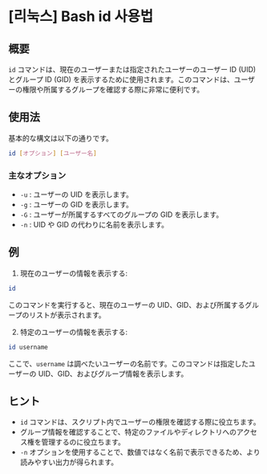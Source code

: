 # [리눅스] Bash id 사용법

## 概要
`id` コマンドは、現在のユーザーまたは指定されたユーザーのユーザー ID (UID) とグループ ID (GID) を表示するために使用されます。このコマンドは、ユーザーの権限や所属するグループを確認する際に非常に便利です。

## 使用法
基本的な構文は以下の通りです。

```bash
id [オプション] [ユーザー名]
```

### 主なオプション
- `-u` : ユーザーの UID を表示します。
- `-g` : ユーザーの GID を表示します。
- `-G` : ユーザーが所属するすべてのグループの GID を表示します。
- `-n` : UID や GID の代わりに名前を表示します。

## 例
1. 現在のユーザーの情報を表示する:

```bash
id
```

このコマンドを実行すると、現在のユーザーの UID、GID、および所属するグループのリストが表示されます。

2. 特定のユーザーの情報を表示する:

```bash
id username
```

ここで、`username` は調べたいユーザーの名前です。このコマンドは指定したユーザーの UID、GID、およびグループ情報を表示します。

## ヒント
- `id` コマンドは、スクリプト内でユーザーの権限を確認する際に役立ちます。
- グループ情報を確認することで、特定のファイルやディレクトリへのアクセス権を管理するのに役立ちます。
- `-n` オプションを使用することで、数値ではなく名前で表示できるため、より読みやすい出力が得られます。